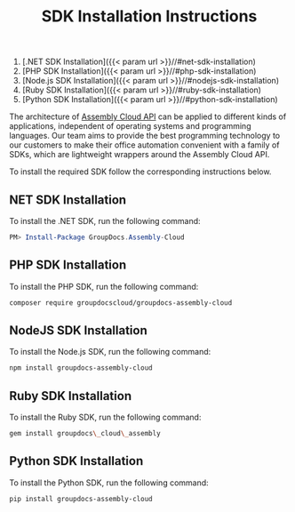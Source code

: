﻿---
id: "sdk-installation"
url: "assembly/getting-started/sdk-installation"
title: "SDK Installation Instructions"
weight: 3
productName: "GroupDocs.Assembly Cloud"
description: "GroupDocs Assembly Cloud developer kit installation instructions for .NET (C#), Java, PHP, C++, Node.JS, Ruby, Python, Swift, Golang programming languages."
keywords: "groupdocs assembly cloud report generation document automation templates build generate dynamically sdk programming language c# .net java php c++ node.js ruby python swift go library software developer kit"
---

1. [.NET SDK Installation]({{< param url >}}//#net-sdk-installation)
2. [PHP SDK Installation]({{< param url >}}//#php-sdk-installation)
3. [Node.js SDK Installation]({{< param url >}}//#nodejs-sdk-installation)
4. [Ruby SDK Installation]({{< param url >}}//#ruby-sdk-installation)
5. [Python SDK Installation]({{< param url >}}//#python-sdk-installation)

The architecture of [Assembly Cloud API](https://apireference.groupdocs.cloud/assembly/) can be applied to different kinds of applications, independent of operating systems and programming languages. Our team aims to provide the best programming technology to our customers to make their office automation convenient with a family of SDKs, which are lightweight wrappers around the Assembly Cloud API.

To install the required SDK follow the corresponding instructions below.

## NET SDK Installation

To install the .NET SDK, run the following command:

```PowerShell
PM> Install-Package GroupDocs.Assembly-Cloud
```

## PHP SDK Installation

To install the PHP SDK, run the following command:

```BASH
composer require groupdocscloud/groupdocs-assembly-cloud
```

## NodeJS SDK Installation

To install the Node.js SDK, run the following command:

```BASH
npm install groupdocs-assembly-cloud
```

## Ruby SDK Installation

To install the Ruby SDK, run the following command:

```BASH
gem install groupdocs\_cloud\_assembly
```

## Python SDK Installation

To install the Python SDK, run the following command:

```BASH
pip install groupdocs-assembly-cloud
```

